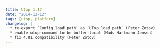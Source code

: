 ```yaml
---
title: Utop 1.17
date: "2014-12-12"
tags: [utop, platform]
changelog: |
  * re-export `Config.load_path` as `UTop.load_path` (Peter Zotov)
  * enable utop-command to be buffer-local (Mads Hartmann Jensen)
  * fix 4.01 compatibility (Peter Zotov)
---
```


